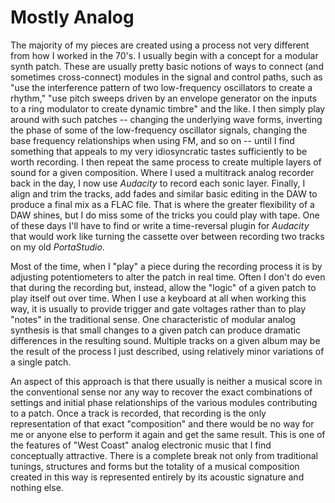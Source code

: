# Mostly Analog

The majority of my pieces are created using a process not very different from how I worked in the 70's. I usually begin with a concept for a modular synth patch. These are usually pretty basic notions of ways to connect (and sometimes cross-connect) modules in the signal and control paths, such as "use the interference pattern of two low-frequency oscillators to create a rhythm," "use pitch sweeps driven by an envelope generator on the inputs to a ring modulator to create dynamic timbre" and the like. I then simply play around with such patches -- changing the underlying wave forms, inverting the phase of some of the low-frequency oscillator signals, changing the base frequency relationships when using FM, and so on -- until I find something that appeals to my very idiosyncratic tastes sufficiently to be worth recording. I then repeat the same process to create multiple layers of sound for a given composition. Where I used a multitrack analog recorder back in the day, I now use _Audacity_ to record each sonic layer. Finally, I align and trim the tracks, add fades and similar basic editing in the DAW to produce a final mix as a FLAC file. That is where the greater flexibility of a DAW shines, but I do miss some of the tricks you could play with tape. One of these days I'll have to find or write a time-reversal plugin for _Audacity_ that would work like turning the cassette over between recording two tracks on my old _PortaStudio_.

Most of the time, when I "play" a piece during the recording process it is by adjusting potentiometers to alter the patch in real time. Often I don't do even that during the recording but, instead, allow the "logic" of a given patch to play itself out over time. When I use a keyboard at all when working this way, it is usually to provide trigger and gate voltages rather than to play "notes" in the traditional sense. One characteristic of modular analog synthesis is that small changes to a given patch can produce dramatic differences in the resulting sound. Multiple tracks on a given album may be the result of the process I just described, using relatively minor variations of a single patch.

An aspect of this approach is that there usually is neither a musical score in the conventional sense nor any way to recover the exact combinations of settings and initial phase relationships of the various modules contributing to a patch. Once a track is recorded, that recording is the only representation of that exact "composition" and there would be no way for me or anyone else to perform it again and get the same result. This is one of the features of "West Coast" analog electronic music that I find conceptually attractive. There is a complete break not only from traditional tunings, structures and forms but the totality of a musical composition created in this way is represented entirely by its acoustic signature and nothing else.
